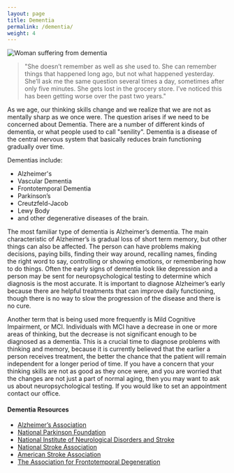 ```yaml
---
layout: page
title: Dementia
permalink: /dementia/
weight: 4
---
```

![Woman suffering from dementia](../images/woman-with-dementia.jpg)

> "She doesn’t remember as well as she used to. She can remember things
> that happened long ago, but not what happened yesterday. She’ll ask
> me the same question several times a day, sometimes after only five
> minutes. She gets lost in the grocery store. I’ve noticed this
> has been getting worse over the past two years."

As we age, our thinking skills change and we realize that we are not
as mentally sharp as we once were. The question arises if we need to be 
concerned about Dementia. There are a number of different kinds of dementia, 
or what people used to call "senility". Dementia is a disease of the central
nervous system that basically reduces brain functioning gradually over
time. 

Dementias include:

* Alzheimer's 
* Vascular Dementia 
* Frontotemporal Dementia
* Parkinson’s
* Creutzfeld-Jacob 
* Lewy Body 
* and other degenerative diseases of the brain. 

The most familiar type of dementia is Alzheimer’s dementia. The main characteristic of 
Alzheimer’s is gradual loss of short term memory, but other things can also be
affected. The person can have problems making decisions, paying bills,
finding their way around, recalling names, finding the right word to
say, controlling or showing emotions, or remembering how to do
things. Often the early signs of dementia look like depression and a
person may be sent for neuropsychological testing to determine which
diagnosis is the most accurate. It is important to diagnose
Alzheimer’s early because there are helpful treatments that can improve daily functioning, 
though there is no way to slow the progression of the disease and there is no cure.

Another term that is being used more frequently is Mild Cognitive
Impairment, or MCI. Individuals with MCI have a decrease in one or
more areas of thinking, but the decrease is not significant enough to
be diagnosed as a dementia. This is a crucial time to diagnose
problems with thinking and memory, because it is currently believed
that the earlier a person receives treatment, the better the chance
that the patient will remain independent for a longer period of time.
If you have a concern that your thinking skills are not as good as they once were,
and you are worried that the changes are not just a part of normal
aging, then you may want to ask us about neuropsychological
testing. If you would like to set an appointment contact our office.

#### Dementia Resources
* [Alzheimer’s Association](http://www.alz.org)
* [National Parkinson Foundation](http://www.parkinson.org)
* [National Institute of Neurological Disorders and Stroke](http://www.ninds.nih.gov/)
* [National Stroke Association](http://www.stroke.org)
* [American Stroke Association](http://www.strokeassociation.org)
* [The Association for Frontotemporal Degeneration](http://www.theaftd.org/)
